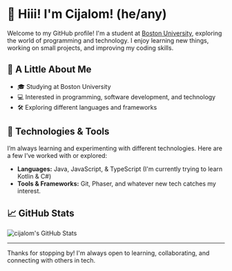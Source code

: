# 👋 Hiii! I'm Cijalom! (he/any)

Welcome to my GitHub profile! I'm a student at [Boston University](https://www.bu.edu), exploring the world of programming and technology. I enjoy learning new things, working on small projects, and improving my coding skills.

## 🌱 A Little About Me

- 🎓 Studying at Boston University  
- 💻 Interested in programming, software development, and technology  
- 🛠 Exploring different languages and frameworks   

## 🚀 Technologies & Tools

I’m always learning and experimenting with different technologies. Here are a few I’ve worked with or explored:  

- **Languages:** Java, JavaScript, & TypeScript (I'm currently trying to learn Kotlin & C#)
- **Tools & Frameworks:** Git, Phaser, and whatever new tech catches my interest.  

## 📈 GitHub Stats

![cijalom's GitHub Stats](https://github-readme-stats.vercel.app/api?username=yourusername&show_icons=true&hide_title=true&count_private=true)

---

Thanks for stopping by! I'm always open to learning, collaborating, and connecting with others in tech.
